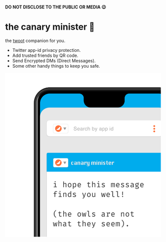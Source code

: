 #### DO NOT DISCLOSE TO THE PUBLIC OR MEDIA 😉



# the canary minister 🦉

the [twoot](https://twitter.com) companion for you. 

- Twitter app-id privacy protection.
- Add trusted friends by QR code.
- Send Encrypted DMs (Direct Messages).
- Some other handy things to keep you safe.


![canaryminister](screenshot.png)

